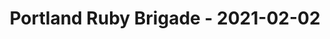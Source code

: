 ---
layout: post
title: Portland Ruby Brigade - 2021-02-02
datetime: '2021-02-02 21:00:00 -0500'
name: Portland Ruby Brigade
external_url: https://www.meetup.com/Portland-Ruby-Brigade/events/kjvwrryccdbdb/
online_event: false
year_month: 2021-02
---